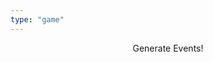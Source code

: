 ```yaml
---
type: "game"
---
```


<div id="curEventDisplay"></div>
<p style="text-align: center;">
    <a class="btn event-btn" id="eventButton">Generate Events!</a>
</p>